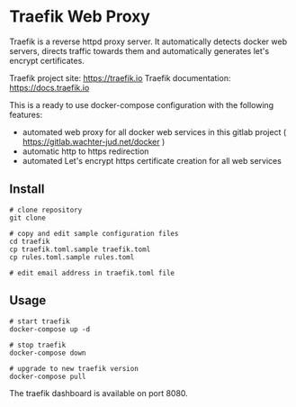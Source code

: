 Traefik Web Proxy
=================

Traefik is a reverse httpd proxy server.
It automatically detects docker web servers, directs traffic towards them
and automatically generates let's encrypt certificates.

Traefik project site: https://traefik.io 
Traefik documentation: https://docs.traefik.io

This is a ready to use docker-compose configuration with the following features:

* automated web proxy for all docker web services in this gitlab project ( https://gitlab.wachter-jud.net/docker )
* automatic http to https redirection
* automated Let's encrypt https certificate creation for all web services


Install
-------

```
# clone repository
git clone

# copy and edit sample configuration files
cd traefik
cp traefik.toml.sample traefik.toml
cp rules.toml.sample rules.toml

# edit email address in traefik.toml file
```


Usage
-----

```
# start traefik
docker-compose up -d

# stop traefik
docker-compose down

# upgrade to new traefik version
docker-compose pull
```

The traefik dashboard is available on port 8080.

